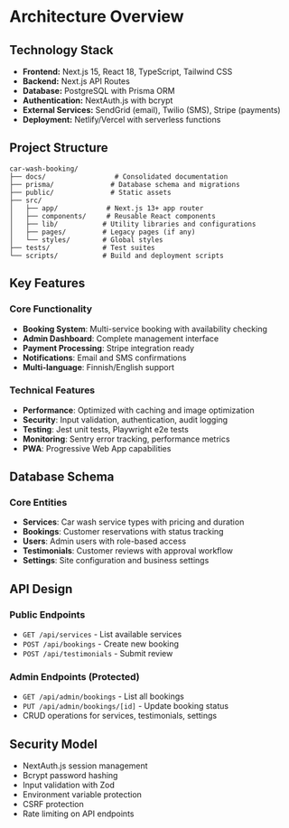 # Architecture Overview

## Technology Stack
- **Frontend:** Next.js 15, React 18, TypeScript, Tailwind CSS
- **Backend:** Next.js API Routes
- **Database:** PostgreSQL with Prisma ORM
- **Authentication:** NextAuth.js with bcrypt
- **External Services:** SendGrid (email), Twilio (SMS), Stripe (payments)
- **Deployment:** Netlify/Vercel with serverless functions

## Project Structure
```
car-wash-booking/
├── docs/                 # Consolidated documentation
├── prisma/              # Database schema and migrations
├── public/              # Static assets
├── src/
│   ├── app/            # Next.js 13+ app router
│   ├── components/     # Reusable React components
│   ├── lib/           # Utility libraries and configurations
│   ├── pages/         # Legacy pages (if any)
│   └── styles/        # Global styles
├── tests/             # Test suites
└── scripts/           # Build and deployment scripts
```

## Key Features

### Core Functionality
- **Booking System**: Multi-service booking with availability checking
- **Admin Dashboard**: Complete management interface
- **Payment Processing**: Stripe integration ready
- **Notifications**: Email and SMS confirmations
- **Multi-language**: Finnish/English support

### Technical Features
- **Performance**: Optimized with caching and image optimization
- **Security**: Input validation, authentication, audit logging
- **Testing**: Jest unit tests, Playwright e2e tests
- **Monitoring**: Sentry error tracking, performance metrics
- **PWA**: Progressive Web App capabilities

## Database Schema

### Core Entities
- **Services**: Car wash service types with pricing and duration
- **Bookings**: Customer reservations with status tracking
- **Users**: Admin users with role-based access
- **Testimonials**: Customer reviews with approval workflow
- **Settings**: Site configuration and business settings

## API Design

### Public Endpoints
- `GET /api/services` - List available services
- `POST /api/bookings` - Create new booking
- `POST /api/testimonials` - Submit review

### Admin Endpoints (Protected)
- `GET /api/admin/bookings` - List all bookings
- `PUT /api/admin/bookings/[id]` - Update booking status
- CRUD operations for services, testimonials, settings

## Security Model
- NextAuth.js session management
- Bcrypt password hashing
- Input validation with Zod
- Environment variable protection
- CSRF protection
- Rate limiting on API endpoints